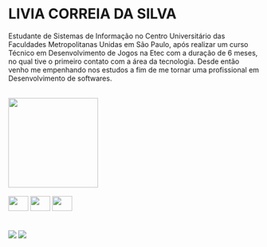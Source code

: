 # LIVIA CORREIA DA SILVA

Estudante de Sistemas de Informação no Centro Universitário das Faculdades Metropolitanas Unidas em São Paulo, após realizar um curso Técnico em Desenvolvimento de Jogos na Etec com a duração de 6 meses, no qual tive o primeiro contato com a área da tecnologia. Desde então venho me empenhando nos estudos a fim de me tornar uma profissional em Desenvolvimento de softwares.

<br>
<img height="180em" src="https://github-readme-stats.vercel.app/api/top-langs/?username=&layout=compact&langs_count=7&theme=dracula&cache_seconds=1800"/>
</div>    
<!--foto ícones das linguagens-->
<div style="display: inline_block"><br>    
    <!--ícone vscode-->
    <img align="center" alt=" " height="30" width="40" 
     src="https://seeklogo.com/images/V/visual-studio-code-logo-284BC24C39-seeklogo.com.png">
    <!--ícone github-->
    <img align="center" alt=" " height="30" width="40" 
     src="https://seeklogo.com/images/G/github-logo-9BBCA663A4-seeklogo.com.png">
    <!--ícone construct-->
    <img align="center" alt=" " height="30" width="40" 
     src="https://seeklogo.com/images/C/construct-logo-DF244B4ECA-seeklogo.com.png">
</div>
  
#  
<!---->
<div>
    <!--Linkedin-->
    <a href="https://www.linkedin.com/in/livia-correia-da-silva-6485b1231/" target="_blank"><img src="https://img.shields.io/badge/-LinkedIn-%230077B5?style=for-the-badge&logo=linkedin&logoColor=white" target="_blank"></a> 
    <!--gmail-->
    <a href="https://mail.google.com/liviasilvasilva492@gmail.com"><img src="https://img.shields.io/badge/-Gmail-%23333?style=for-the-badge&logo=gmail&logoColor=white" target="_blank"></a>
</div>
<!--[Snake animation](https://github.com/liviauninove/liviacorreia/blob/output/github-contribution-grid-snake.svg)-->
